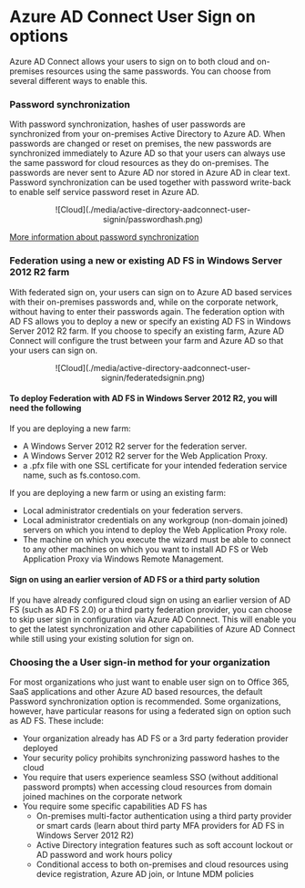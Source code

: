 <properties 
	pageTitle="Azure AD Connect - User Sign In" 
	description="Azure AD Connect user sign in for custom settings." 
	services="active-directory" 
	documentationCenter="" 
	authors="billmath" 
	manager="stevenpo" 
	editor="curtand"/>

<tags 
	ms.service="active-directory"  
	ms.date="10/13/2015"
	wacn.date=""/>



# Azure AD Connect User Sign on options

Azure AD Connect allows your users to sign on to both cloud and on-premises resources using the same passwords.  You can choose from several different ways to enable this.


### Password synchronization
With password synchronization, hashes of user passwords are synchronized from your on-premises Active Directory to Azure AD.  When passwords are changed or reset on premises, the new passwords are synchronized immediately to Azure AD so that your users can always use the same password for cloud resources as they do on-premises.  The passwords are never sent to Azure AD nor stored in Azure AD in clear text.
Password synchronization can be used together with password write-back to enable self service password reset in Azure AD.

<center>![Cloud](./media/active-directory-aadconnect-user-signin/passwordhash.png)</center>

[More information about password synchronization](https://msdn.microsoft.com/zh-cn/library/azure/dn246918.aspx)


### Federation using a new or existing AD FS in Windows Server 2012 R2 farm
With federated sign on, your users can sign on to Azure AD based services with their on-premises passwords and, while on the corporate network, without having to enter their passwords again.  The federation option with AD FS allows you to deploy a new or specify an existing AD FS in Windows Server 2012 R2 farm.  If you choose to specify an existing farm, Azure AD Connect will configure the trust between your farm and Azure AD so that your users can sign on.

<center>![Cloud](./media/active-directory-aadconnect-user-signin/federatedsignin.png)</center>

#### To deploy Federation with AD FS in Windows Server 2012 R2, you will need the following
If you are deploying a new farm:

- A Windows Server 2012 R2 server for the federation server.
- A Windows Server 2012 R2 server for the Web Application Proxy.
- a .pfx file with one SSL certificate for your intended federation service name, such as fs.contoso.com.

If you are deploying a new farm or using an existing farm:

- Local administrator credentials on your federation servers.
- Local administrator credentials on any workgroup (non-domain joined) servers on which you intend to deploy the Web Application Proxy role.
- The machine on which you execute the wizard must be able to connect to any other machines on which you want to install AD FS or Web Application Proxy via Windows Remote Management.

#### Sign on using an earlier version of AD FS or a third party solution
If you have already configured cloud sign on using an earlier version of AD FS (such as AD FS 2.0) or a third party federation provider, you can choose to skip user sign in configuration via Azure AD Connect.  This will enable you to get the latest synchronization and other capabilities of Azure AD Connect while still using your existing solution for sign on.

### Choosing the a User sign-in method for your organization
For most organizations who just want to enable user sign on to Office 365, SaaS applications and other Azure AD based resources, the default Password synchronization option is recommended.
Some organizations, however, have particular reasons for using a federated sign on option such as AD FS.  These include:

- Your organization already has AD FS or a 3rd party federation provider deployed
- Your security policy prohibits synchronizing password hashes to the cloud
- You require that users experience seamless SSO (without additional password prompts) when accessing cloud resources from domain joined machines on the corporate network
- You require some specific capabilities AD FS has
	- On-premises multi-factor authentication using a third party provider or smart cards (learn about third party MFA providers for AD FS in Windows Server 2012 R2)
	- Active Directory integration features such as soft account lockout or AD password and work hours policy
	- Conditional access to both on-premises and cloud resources using device registration, Azure AD join, or Intune MDM policies
 